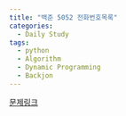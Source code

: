```yaml
---
title: "백준 5052 전화번호목록"
categories:
  - Daily Study
tags:
  - python
  - Algorithm
  - Dynamic Programming
  - Backjon
---
```



[문제링크](https://www.acmicpc.net/problem/5052)


<script src="https://gist.github.com/5777c1db70d6d0f8f249929f75bbc7c7.js"></script>